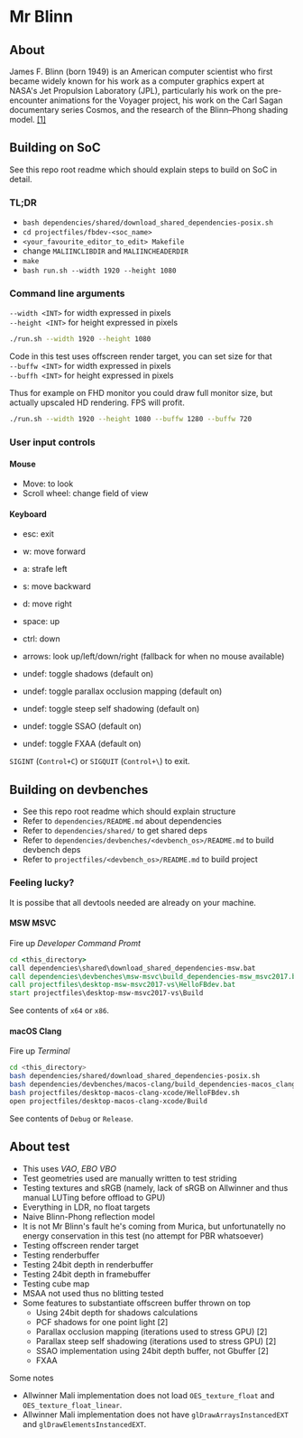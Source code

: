 # Mr Blinn

## About

James F. Blinn (born 1949) is an American computer scientist who first became widely known for his work as a computer graphics expert at NASA's Jet Propulsion Laboratory (JPL), particularly his work on the pre-encounter animations for the Voyager project, his work on the Carl Sagan documentary series Cosmos, and the research of the Blinn–Phong shading model. [[1]](https://en.wikipedia.org/wiki/Jim_Blinn)

## Building on SoC

See this repo root readme which should explain steps to build on SoC in detail.

### TL;DR

* `bash dependencies/shared/download_shared_dependencies-posix.sh`
* `cd projectfiles/fbdev-<soc_name>`
* `<your_favourite_editor_to_edit> Makefile`
* change `MALIINCLIBDIR` and `MALIINCHEADERDIR`
* `make`
* `bash run.sh --width 1920 --height 1080`

### Command line arguments

`--width <INT>` for width expressed in pixels  
`--height <INT>` for height expressed in pixels  

```sh
./run.sh --width 1920 --height 1080
```

Code in this test uses offscreen render target, you can set size for that  
`--buffw <INT>` for width expressed in pixels  
`--buffh <INT>` for height expressed in pixels  

Thus for example on FHD monitor you could draw full monitor size, but actually upscaled HD rendering. FPS will profit.

```sh
./run.sh --width 1920 --height 1080 --buffw 1280 --buffw 720
```

### User input controls

#### Mouse

* Move: to look
* Scroll wheel: change field of view
	
#### Keyboard

* esc: exit
* w: move forward
* a: strafe left
* s: move backward
* d: move right
* space: up
* ctrl: down

* arrows: look up/left/down/right (fallback for when no mouse available)

* undef: toggle shadows (default on)
* undef: toggle parallax occlusion mapping (default on)
* undef: toggle steep self shadowing (default on)
* undef: toggle SSAO (default on)
* undef: toggle FXAA (default on)

`SIGINT` (`Control+C`) or `SIGQUIT` (`Control+\`)  to exit.

## Building on devbenches

* See this repo root readme which should explain structure
* Refer to `dependencies/README.md` about dependencies
* Refer to `dependencies/shared/` to get shared deps
* Refer to `dependencies/devbenches/<devbench_os>/README.md` to build devbench deps
* Refer to `projectfiles/<devbench_os>/README.md` to build project

### Feeling lucky?

It is possibe that all devtools needed are already on your machine.

#### MSW MSVC

Fire up *Developer Command Promt*

```bat
cd <this_directory>
call dependencies\shared\download_shared_dependencies-msw.bat
call dependencies\devbenches\msw-msvc\build_dependencies-msw_msvc2017.bat
call projectfiles\desktop-msw-msvc2017-vs\HelloFBdev.bat
start projectfiles\desktop-msw-msvc2017-vs\Build
```

See contents of `x64` or `x86`.

#### macOS Clang

Fire up *Terminal*

```sh
cd <this_directory>
bash dependencies/shared/download_shared_dependencies-posix.sh
bash dependencies/devbenches/macos-clang/build_dependencies-macos_clang.sh
bash projectfiles/desktop-macos-clang-xcode/HelloFBdev.sh
open projectfiles/desktop-macos-clang-xcode/Build
```

See contents of `Debug` or `Release`.


## About test

* This uses *VAO*, *EBO* *VBO*
* Test geometries used are manually written to test striding
* Testing textures and sRGB (namely, lack of sRGB on Allwinner and thus manual LUTing before offload to GPU)
* Everything in LDR, no float targets
* Naive Blinn-Phong reflection model
* It is not Mr Blinn's fault he's coming from Murica, but unfortunatelly no energy conservation in this test (no attempt for PBR whatsoever)
* Testing offscreen render target
* Testing renderbuffer
* Testing 24bit depth in renderbuffer
* Testing 24bit depth in framebuffer
* Testing cube map
* MSAA not used thus no blitting tested
* Some features to substantiate offscreen buffer thrown on top
	* Using 24bit depth for shadows calculations
	* PCF shadows for one point light [2]
	* Parallax occlusion mapping (iterations used to stress GPU) [2]
	* Parallax steep self shadowing (iterations used to stress GPU) [2]
	* SSAO implementation using 24bit depth buffer, not Gbuffer [2]
	* FXAA

Some notes

* Allwinner Mali implementation does not load `OES_texture_float` and `OES_texture_float_linear`.
* Allwinner Mali implementation does not have `glDrawArraysInstancedEXT` and `glDrawElementsInstancedEXT`.